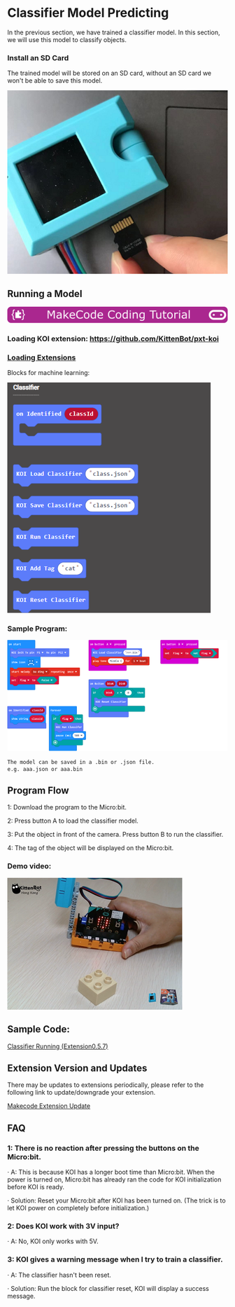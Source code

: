 # **Classifier Model Predicting**

In the previous section, we have trained a classifier model. In this section, we will use this model to classify objects.

### Install an SD Card

The trained model will be stored on an SD card, without an SD card we won't be able to save this model.

![](KOI04/02.png)

## Running a Model

![](../../PWmodules/images/mcbanner.png)

### Loading KOI extension: https://github.com/KittenBot/pxt-koi

### [Loading Extensions](../../../Makecode/powerBrickMC)

Blocks for machine learning:

![](KOI09/8.png)

### Sample Program:

![](KOI09/run2.png)

    The model can be saved in a .bin or .json file.
    e.g. aaa.json or aaa.bin

## Program Flow

1: Download the program to the Micro:bit.

2: Press button A to load the classifier model.

3: Put the object in front of the camera. Press button B to run the classifier.

4: The tag of the object will be displayed on the Micro:bit.

### Demo video:

[![](KOI09/9.png)](https://www.youtube.com/watch?v=UsjingLwnHc&feature=youtu.b)

## Sample Code:

[Classifier Running (Extension0.5.7)](https://makecode.microbit.org/_a4uJT9TgVPba)

## Extension Version and Updates

There may be updates to extensions periodically, please refer to the following link to update/downgrade your extension.

[Makecode Extension Update](../../../Makecode/makecode_extensionUpdate)

## FAQ

### 1: There is no reaction after pressing the buttons on the Micro:bit.

·    A: This is because KOI has a longer boot time than Micro:bit. When the power is turned on, Micro:bit has already ran the code for KOI initialization before KOI is ready.

·    Solution: Reset your Micro:bit after KOI has been turned on. (The trick is to let KOI power on completely before initialization.)

### 2: Does KOI work with 3V input?

·    A: No, KOI only works with 5V.

### 3: KOI gives a warning message when I try to train a classifier.

·    A: The classifier hasn't been reset.

·    Solution: Run the block for classifier reset, KOI will display a success message.
